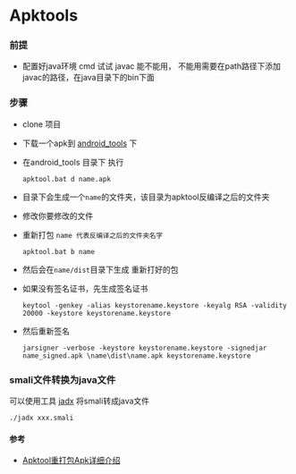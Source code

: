 # Apktools

### 前提
* 配置好java环境 cmd 试试 javac 能不能用， 不能用需要在path路径下添加javac的路径，在java目录下的bin下面


### 步骤

* clone 项目

* 下载一个apk到 [android_tools](https://github.com/103style/Apktools/tree/master/android_tools) 下

* 在android_tools 目录下 执行 
  ```
  apktool.bat d name.apk
  ```
 * 目录下会生成一个`name`的文件夹，该目录为apktool反编译之后的文件夹 
 
 * 修改你要修改的文件
 
 * 重新打包 `name 代表反编译之后的文件夹名字` 
   ```
   apktool.bat b name
   ```
  * 然后会在`name/dist`目录下生成 重新打好的包
  
  * 如果没有签名证书，先生成签名证书
     ```
     keytool -genkey -alias keystorename.keystore -keyalg RSA -validity 20000 -keystore keystorename.keystore
     ```

  * 然后重新签名
    ```
    jarsigner -verbose -keystore keystorename.keystore -signedjar name_signed.apk \name\dist\name.apk keystorename.keystore
    ```

### smali文件转换为java文件
可以使用工具 [jadx](https://github.com/skylot/jadx/releases) 将smali转成java文件
```
./jadx xxx.smali 
```
    
#### 参考
  * [Apktool重打包Apk详细介绍](https://blog.csdn.net/u010889616/article/details/78198822#commentBox)
